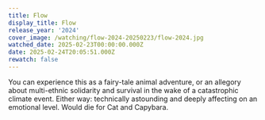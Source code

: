 ```yaml
---
title: Flow
display_title: Flow
release_year: '2024'
cover_image: /watching/flow-2024-20250223/flow-2024.jpg
watched_date: 2025-02-23T00:00:00.000Z
date: 2025-02-24T20:05:51.000Z
rewatch: false
---
```

You can experience this as a fairy-tale animal adventure, or an allegory about multi-ethnic solidarity and survival in the wake of a catastrophic climate event. Either way: technically astounding and deeply affecting on an emotional level. Would die for Cat and Capybara.
